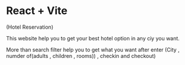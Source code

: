 # React + Vite
(Hotel Reservation)

This website help you to get your best hotel option in any ciy you want.

More than search filter help you to get what you want after enter (City , numder of(adults , children , rooms)) , checkin and checkout)
